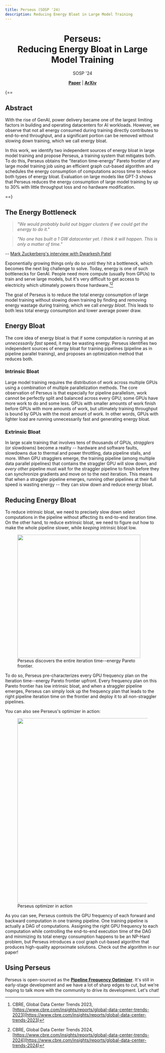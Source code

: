 ```yaml
---
title: Perseus (SOSP '24)
description: Reducing Energy Bloat in Large Model Training
---
```


<div align="center" markdown>
<h1>Perseus:<br>Reducing Energy Bloat in Large Model Training</h1>

SOSP '24

[**Paper**](https://dl.acm.org/doi/10.1145/3694715.3695970) | [**ArXiv**](https://arxiv.org/abs/2312.06902)
</div>

<div class="critic-dark" markdown>
{==

## Abstract

With the rise of GenAI, power delivery became one of the largest limiting factors in building and operating datacenters for AI workloads.
However, we observe that not all energy consumed during training directly contributes to end-to-end throughput, and a significant portion can be removed without slowing down training, which we call energy bloat.

In this work, we identify two independent sources of energy bloat in large model training and propose Perseus, a training system that mitigates both.
To do this, Perseus obtains the “iteration time–energy” Pareto frontier of any large model training job using an efficient graph cut-based algorithm and schedules the energy consumption of computations across time to reduce both types of energy bloat.
Evaluation on large models like GPT-3 shows that Perseus reduces the energy consumption of large model training by up to 30% with little throughput loss and no hardware modification.

==}
</div>

## The Energy Bottleneck

> *"We would probably build out bigger clusters if we could get the energy to do it."*

> *"No one has built a 1 GW datacenter yet. I think it will happen. This is only a matter of time."*

-- [Mark Zuckerberg's interview with Dwarkesh Patel](https://youtu.be/bc6uFV9CJGg?si=xPbEFkHpNP8T_FOb&t=1679)

Exponentially growing things only do so until they hit a bottleneck, which becomes the next big challenge to solve.
Today, energy is one of such bottlenecks for GenAI.
People need more compute (usually from GPUs) to train and serve large models, but it's very difficult to get access to electricity which ultimately powers those hardware.[^1][^2]

The goal of Perseus is to reduce the total energy consumption of large model training without slowing down training by finding and removing energy wastage during training, which we call *energy bloat*.
This leads to both less total energy consumption and lower average power draw.

## Energy Bloat

The core idea of energy bloat is that if some computation is running at an *unnecessarily fast* speed, it may be wasting energy.
Perseus identifies two independent sources of energy bloat for training pipelines (pipeline as in pipeline parallel training), and proposes an optimization method that reduces both.

### Intrinsic Bloat

Large model training requires the distribution of work across multiple GPUs using a combination of multiple parallelization methods.
The core observation of Perseus is that especially for pipeline parallelism, work cannot be perfectly split and balanced across every GPU; some GPUs have more work to do and some less.
GPUs with smaller amounts of work finish before GPUs with more amounts of work, but ultimately training throughput is bound by GPUs with the most amount of work.
In other words, GPUs with lighter load are running unnecessarily fast and generating energy bloat.

### Extrinsic Bloat

In large scale training that involves tens of thousands of GPUs, *stragglers* (or slowdowns) become a reality -- hardware and software faults, slowdowns due to thermal and power throttling, data pipeline stalls, and more.
When GPU stragglers emerge, the training pipeline (among multiple data parallel pipelines) that contains the straggler GPU will slow down, and *every other* pipeline must wait for the straggler pipeline to finish before they can synchronize gradients and move on to the next iteration.
This means that when a straggler pipeline emerges, running other pipelines at their full speed is wasting energy -- they can slow down and reduce energy bloat.

## Reducing Energy Bloat

To reduce intrinsic bloat, we need to precisely slow down select computations in the pipeline without affecting its end-to-end iteration time.
On the other hand, to reduce extrinsic bloat, we need to figure out how to make the whole pipeline slower, while *keeping* intrinsic bloat low.

<figure>
<img src="../img/iteration_time_energy_frontier.svg" width=400px>
<figcaption>Perseus discovers the entire iteration time--energy Pareto frontier.</figcaption>
</figure>

To do so, Perseus pre-characterizes every GPU frequency plan on the Iteration time--energy Pareto frontier upfront.
Every frequency plan on this Pareto frontier has low intrinsic bloat, and when a straggler pipeline emerges, Perseus can simply look up the frequency plan that leads to the right pipeline iteration time on the frontier and deploy it to all non-straggler pipelines.

You can also see Perseus's optimizer in action:

<figure>
  <img src="../img/wide-resnet.gif" width=600px>
  <figcaption>Perseus optimizer in action</figcaption>
</figure>

As you can see, Perseus controls the GPU frequency of each forward and backward computation in one training pipeline.
One training pipeline is actually a DAG of computations.
Assigning the right GPU frequency to each computation while controlling the end-to-end execution time of the DAG and minimizing its total energy consumption happens to be an NP-Hard problem, but Perseus introduces a cool graph cut-based algorithm that produces high-quality approximate solutions.
Check out the algorithm in our paper!

## Using Perseus

Perseus is open-sourced as the [**Pipeline Frequency Optimizer**](../optimize/pipeline_frequency_optimizer.md).
It's still in early-stage development and we have a lot of sharp edges to cut, but we're hoping to talk more with the community to drive its development.
Let's chat!

[^1]: CBRE, Global Data Center Trends 2023, [https://www.cbre.com/insights/reports/global-data-center-trends-2023](https://www.cbre.com/insights/reports/global-data-center-trends-2023)
[^2]: CBRE, Global Data Center Trends 2024, [https://www.cbre.com/insights/reports/global-data-center-trends-2024](https://www.cbre.com/insights/reports/global-data-center-trends-2024)
